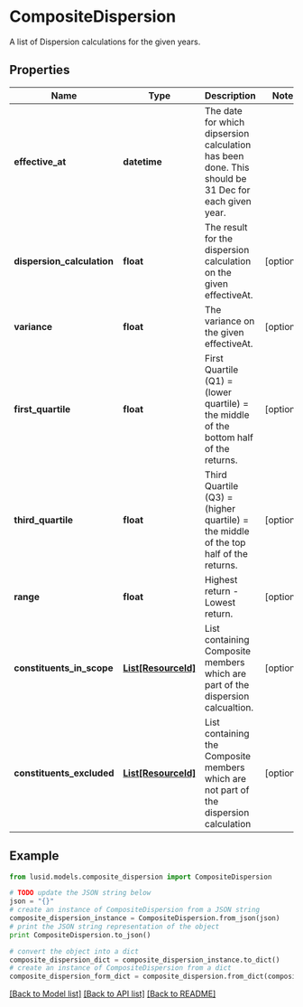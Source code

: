 # CompositeDispersion

A list of Dispersion calculations for the given years.

## Properties
Name | Type | Description | Notes
------------ | ------------- | ------------- | -------------
**effective_at** | **datetime** | The date for which dipsersion calculation has been done. This should be 31 Dec for each given year. | 
**dispersion_calculation** | **float** | The result for the dispersion calculation on the given effectiveAt. | [optional] 
**variance** | **float** | The variance on the given effectiveAt. | [optional] 
**first_quartile** | **float** | First Quartile (Q1) &#x3D;  (lower quartile) &#x3D; the middle of the bottom half of the returns. | [optional] 
**third_quartile** | **float** | Third Quartile (Q3) &#x3D;  (higher quartile) &#x3D; the middle of the top half of the returns. | [optional] 
**range** | **float** | Highest return - Lowest return. | [optional] 
**constituents_in_scope** | [**List[ResourceId]**](ResourceId.md) | List containing Composite members which are part of the dispersion calcualtion. | [optional] 
**constituents_excluded** | [**List[ResourceId]**](ResourceId.md) | List containing the Composite members which are not part of the dispersion calculation | [optional] 

## Example

```python
from lusid.models.composite_dispersion import CompositeDispersion

# TODO update the JSON string below
json = "{}"
# create an instance of CompositeDispersion from a JSON string
composite_dispersion_instance = CompositeDispersion.from_json(json)
# print the JSON string representation of the object
print CompositeDispersion.to_json()

# convert the object into a dict
composite_dispersion_dict = composite_dispersion_instance.to_dict()
# create an instance of CompositeDispersion from a dict
composite_dispersion_form_dict = composite_dispersion.from_dict(composite_dispersion_dict)
```
[[Back to Model list]](../README.md#documentation-for-models) [[Back to API list]](../README.md#documentation-for-api-endpoints) [[Back to README]](../README.md)


